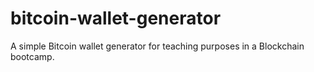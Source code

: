 # bitcoin-wallet-generator
A simple Bitcoin wallet generator for teaching purposes in a Blockchain bootcamp.
